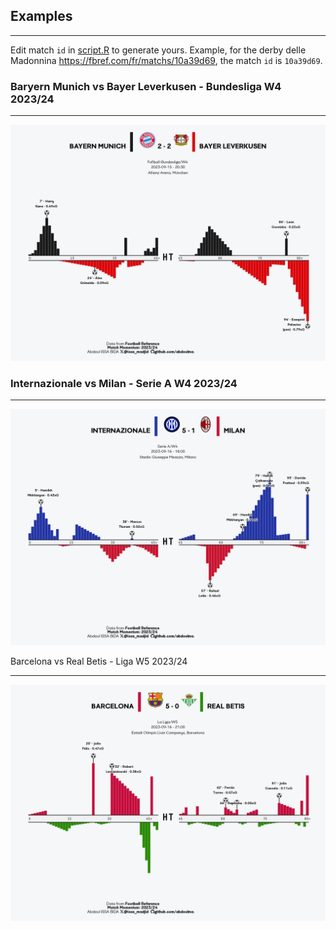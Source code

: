 ## Examples
___

Edit match `id` in  [script.R](script.R)  to generate yours. 
Example, for the derby delle Madonnina <https://fbref.com/fr/matchs/10a39d69>, the match `id` is `10a39d69`.

### Baryern Munich vs Bayer Leverkusen - Bundesliga W4 2023/24
___
![Baryern Munich vs Bayer Leverkusen - Bundesliga W4 2023/24](bayern_bayer.png)

### Internazionale vs Milan - Serie A W4 2023/24
___
![Internazionale vs Milan - Serie A W4 2023/24](inter_milan.png)
 
Barcelona vs Real Betis - Liga W5 2023/24 
___
![Barcelona vs Real Betis - Liga W5 2023/24](barca_betis.png)